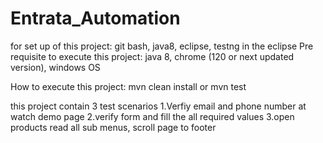 # Entrata_Automation
for set up of this project: git bash, java8, eclipse, testng in the eclipse
Pre requisite to execute this project:
  java 8, chrome (120 or next updated version), windows OS

How to execute this project:
 mvn clean install or mvn test

 this project contain 3 test scenarios
 1.Verfiy email and phone number at watch demo page
 2.verify form and fill the all required values
 3.open products read all sub menus, scroll page to footer